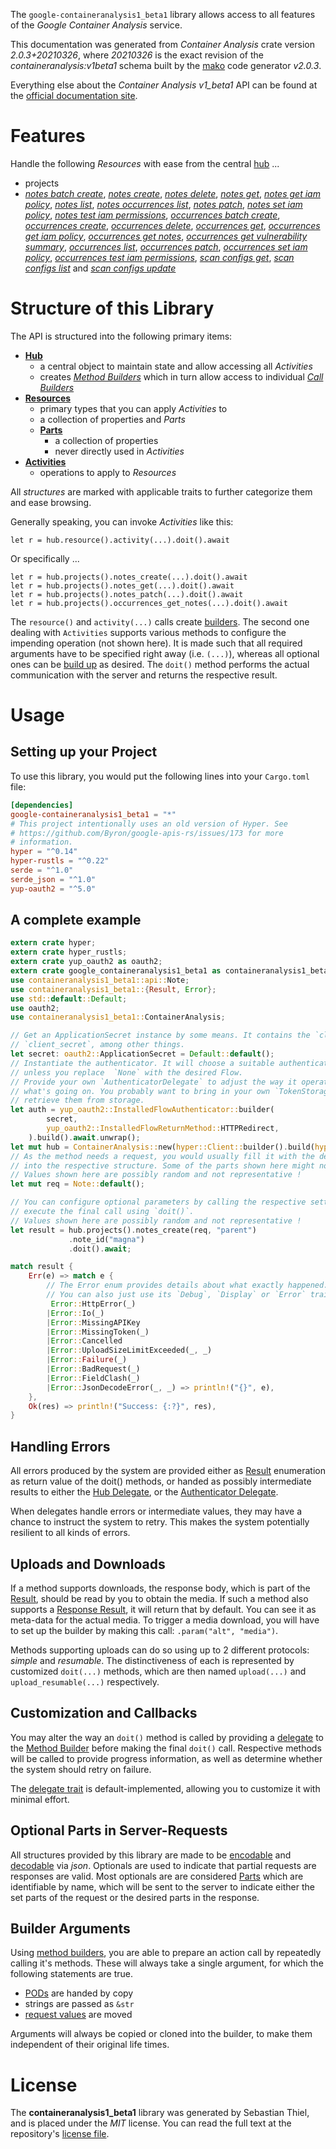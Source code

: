 <!---
DO NOT EDIT !
This file was generated automatically from 'src/mako/api/README.md.mako'
DO NOT EDIT !
-->
The `google-containeranalysis1_beta1` library allows access to all features of the *Google Container Analysis* service.

This documentation was generated from *Container Analysis* crate version *2.0.3+20210326*, where *20210326* is the exact revision of the *containeranalysis:v1beta1* schema built by the [mako](http://www.makotemplates.org/) code generator *v2.0.3*.

Everything else about the *Container Analysis* *v1_beta1* API can be found at the
[official documentation site](https://cloud.google.com/container-analysis/api/reference/rest/).
# Features

Handle the following *Resources* with ease from the central [hub](https://docs.rs/google-containeranalysis1_beta1/2.0.3+20210326/google_containeranalysis1_beta1/ContainerAnalysis) ... 

* projects
 * [*notes batch create*](https://docs.rs/google-containeranalysis1_beta1/2.0.3+20210326/google_containeranalysis1_beta1/api::ProjectNoteBatchCreateCall), [*notes create*](https://docs.rs/google-containeranalysis1_beta1/2.0.3+20210326/google_containeranalysis1_beta1/api::ProjectNoteCreateCall), [*notes delete*](https://docs.rs/google-containeranalysis1_beta1/2.0.3+20210326/google_containeranalysis1_beta1/api::ProjectNoteDeleteCall), [*notes get*](https://docs.rs/google-containeranalysis1_beta1/2.0.3+20210326/google_containeranalysis1_beta1/api::ProjectNoteGetCall), [*notes get iam policy*](https://docs.rs/google-containeranalysis1_beta1/2.0.3+20210326/google_containeranalysis1_beta1/api::ProjectNoteGetIamPolicyCall), [*notes list*](https://docs.rs/google-containeranalysis1_beta1/2.0.3+20210326/google_containeranalysis1_beta1/api::ProjectNoteListCall), [*notes occurrences list*](https://docs.rs/google-containeranalysis1_beta1/2.0.3+20210326/google_containeranalysis1_beta1/api::ProjectNoteOccurrenceListCall), [*notes patch*](https://docs.rs/google-containeranalysis1_beta1/2.0.3+20210326/google_containeranalysis1_beta1/api::ProjectNotePatchCall), [*notes set iam policy*](https://docs.rs/google-containeranalysis1_beta1/2.0.3+20210326/google_containeranalysis1_beta1/api::ProjectNoteSetIamPolicyCall), [*notes test iam permissions*](https://docs.rs/google-containeranalysis1_beta1/2.0.3+20210326/google_containeranalysis1_beta1/api::ProjectNoteTestIamPermissionCall), [*occurrences batch create*](https://docs.rs/google-containeranalysis1_beta1/2.0.3+20210326/google_containeranalysis1_beta1/api::ProjectOccurrenceBatchCreateCall), [*occurrences create*](https://docs.rs/google-containeranalysis1_beta1/2.0.3+20210326/google_containeranalysis1_beta1/api::ProjectOccurrenceCreateCall), [*occurrences delete*](https://docs.rs/google-containeranalysis1_beta1/2.0.3+20210326/google_containeranalysis1_beta1/api::ProjectOccurrenceDeleteCall), [*occurrences get*](https://docs.rs/google-containeranalysis1_beta1/2.0.3+20210326/google_containeranalysis1_beta1/api::ProjectOccurrenceGetCall), [*occurrences get iam policy*](https://docs.rs/google-containeranalysis1_beta1/2.0.3+20210326/google_containeranalysis1_beta1/api::ProjectOccurrenceGetIamPolicyCall), [*occurrences get notes*](https://docs.rs/google-containeranalysis1_beta1/2.0.3+20210326/google_containeranalysis1_beta1/api::ProjectOccurrenceGetNoteCall), [*occurrences get vulnerability summary*](https://docs.rs/google-containeranalysis1_beta1/2.0.3+20210326/google_containeranalysis1_beta1/api::ProjectOccurrenceGetVulnerabilitySummaryCall), [*occurrences list*](https://docs.rs/google-containeranalysis1_beta1/2.0.3+20210326/google_containeranalysis1_beta1/api::ProjectOccurrenceListCall), [*occurrences patch*](https://docs.rs/google-containeranalysis1_beta1/2.0.3+20210326/google_containeranalysis1_beta1/api::ProjectOccurrencePatchCall), [*occurrences set iam policy*](https://docs.rs/google-containeranalysis1_beta1/2.0.3+20210326/google_containeranalysis1_beta1/api::ProjectOccurrenceSetIamPolicyCall), [*occurrences test iam permissions*](https://docs.rs/google-containeranalysis1_beta1/2.0.3+20210326/google_containeranalysis1_beta1/api::ProjectOccurrenceTestIamPermissionCall), [*scan configs get*](https://docs.rs/google-containeranalysis1_beta1/2.0.3+20210326/google_containeranalysis1_beta1/api::ProjectScanConfigGetCall), [*scan configs list*](https://docs.rs/google-containeranalysis1_beta1/2.0.3+20210326/google_containeranalysis1_beta1/api::ProjectScanConfigListCall) and [*scan configs update*](https://docs.rs/google-containeranalysis1_beta1/2.0.3+20210326/google_containeranalysis1_beta1/api::ProjectScanConfigUpdateCall)




# Structure of this Library

The API is structured into the following primary items:

* **[Hub](https://docs.rs/google-containeranalysis1_beta1/2.0.3+20210326/google_containeranalysis1_beta1/ContainerAnalysis)**
    * a central object to maintain state and allow accessing all *Activities*
    * creates [*Method Builders*](https://docs.rs/google-containeranalysis1_beta1/2.0.3+20210326/google_containeranalysis1_beta1/client::MethodsBuilder) which in turn
      allow access to individual [*Call Builders*](https://docs.rs/google-containeranalysis1_beta1/2.0.3+20210326/google_containeranalysis1_beta1/client::CallBuilder)
* **[Resources](https://docs.rs/google-containeranalysis1_beta1/2.0.3+20210326/google_containeranalysis1_beta1/client::Resource)**
    * primary types that you can apply *Activities* to
    * a collection of properties and *Parts*
    * **[Parts](https://docs.rs/google-containeranalysis1_beta1/2.0.3+20210326/google_containeranalysis1_beta1/client::Part)**
        * a collection of properties
        * never directly used in *Activities*
* **[Activities](https://docs.rs/google-containeranalysis1_beta1/2.0.3+20210326/google_containeranalysis1_beta1/client::CallBuilder)**
    * operations to apply to *Resources*

All *structures* are marked with applicable traits to further categorize them and ease browsing.

Generally speaking, you can invoke *Activities* like this:

```Rust,ignore
let r = hub.resource().activity(...).doit().await
```

Or specifically ...

```ignore
let r = hub.projects().notes_create(...).doit().await
let r = hub.projects().notes_get(...).doit().await
let r = hub.projects().notes_patch(...).doit().await
let r = hub.projects().occurrences_get_notes(...).doit().await
```

The `resource()` and `activity(...)` calls create [builders][builder-pattern]. The second one dealing with `Activities` 
supports various methods to configure the impending operation (not shown here). It is made such that all required arguments have to be 
specified right away (i.e. `(...)`), whereas all optional ones can be [build up][builder-pattern] as desired.
The `doit()` method performs the actual communication with the server and returns the respective result.

# Usage

## Setting up your Project

To use this library, you would put the following lines into your `Cargo.toml` file:

```toml
[dependencies]
google-containeranalysis1_beta1 = "*"
# This project intentionally uses an old version of Hyper. See
# https://github.com/Byron/google-apis-rs/issues/173 for more
# information.
hyper = "^0.14"
hyper-rustls = "^0.22"
serde = "^1.0"
serde_json = "^1.0"
yup-oauth2 = "^5.0"
```

## A complete example

```Rust
extern crate hyper;
extern crate hyper_rustls;
extern crate yup_oauth2 as oauth2;
extern crate google_containeranalysis1_beta1 as containeranalysis1_beta1;
use containeranalysis1_beta1::api::Note;
use containeranalysis1_beta1::{Result, Error};
use std::default::Default;
use oauth2;
use containeranalysis1_beta1::ContainerAnalysis;

// Get an ApplicationSecret instance by some means. It contains the `client_id` and 
// `client_secret`, among other things.
let secret: oauth2::ApplicationSecret = Default::default();
// Instantiate the authenticator. It will choose a suitable authentication flow for you, 
// unless you replace  `None` with the desired Flow.
// Provide your own `AuthenticatorDelegate` to adjust the way it operates and get feedback about 
// what's going on. You probably want to bring in your own `TokenStorage` to persist tokens and
// retrieve them from storage.
let auth = yup_oauth2::InstalledFlowAuthenticator::builder(
        secret,
        yup_oauth2::InstalledFlowReturnMethod::HTTPRedirect,
    ).build().await.unwrap();
let mut hub = ContainerAnalysis::new(hyper::Client::builder().build(hyper_rustls::HttpsConnector::with_native_roots()), auth);
// As the method needs a request, you would usually fill it with the desired information
// into the respective structure. Some of the parts shown here might not be applicable !
// Values shown here are possibly random and not representative !
let mut req = Note::default();

// You can configure optional parameters by calling the respective setters at will, and
// execute the final call using `doit()`.
// Values shown here are possibly random and not representative !
let result = hub.projects().notes_create(req, "parent")
             .note_id("magna")
             .doit().await;

match result {
    Err(e) => match e {
        // The Error enum provides details about what exactly happened.
        // You can also just use its `Debug`, `Display` or `Error` traits
         Error::HttpError(_)
        |Error::Io(_)
        |Error::MissingAPIKey
        |Error::MissingToken(_)
        |Error::Cancelled
        |Error::UploadSizeLimitExceeded(_, _)
        |Error::Failure(_)
        |Error::BadRequest(_)
        |Error::FieldClash(_)
        |Error::JsonDecodeError(_, _) => println!("{}", e),
    },
    Ok(res) => println!("Success: {:?}", res),
}

```
## Handling Errors

All errors produced by the system are provided either as [Result](https://docs.rs/google-containeranalysis1_beta1/2.0.3+20210326/google_containeranalysis1_beta1/client::Result) enumeration as return value of
the doit() methods, or handed as possibly intermediate results to either the 
[Hub Delegate](https://docs.rs/google-containeranalysis1_beta1/2.0.3+20210326/google_containeranalysis1_beta1/client::Delegate), or the [Authenticator Delegate](https://docs.rs/yup-oauth2/*/yup_oauth2/trait.AuthenticatorDelegate.html).

When delegates handle errors or intermediate values, they may have a chance to instruct the system to retry. This 
makes the system potentially resilient to all kinds of errors.

## Uploads and Downloads
If a method supports downloads, the response body, which is part of the [Result](https://docs.rs/google-containeranalysis1_beta1/2.0.3+20210326/google_containeranalysis1_beta1/client::Result), should be
read by you to obtain the media.
If such a method also supports a [Response Result](https://docs.rs/google-containeranalysis1_beta1/2.0.3+20210326/google_containeranalysis1_beta1/client::ResponseResult), it will return that by default.
You can see it as meta-data for the actual media. To trigger a media download, you will have to set up the builder by making
this call: `.param("alt", "media")`.

Methods supporting uploads can do so using up to 2 different protocols: 
*simple* and *resumable*. The distinctiveness of each is represented by customized 
`doit(...)` methods, which are then named `upload(...)` and `upload_resumable(...)` respectively.

## Customization and Callbacks

You may alter the way an `doit()` method is called by providing a [delegate](https://docs.rs/google-containeranalysis1_beta1/2.0.3+20210326/google_containeranalysis1_beta1/client::Delegate) to the 
[Method Builder](https://docs.rs/google-containeranalysis1_beta1/2.0.3+20210326/google_containeranalysis1_beta1/client::CallBuilder) before making the final `doit()` call. 
Respective methods will be called to provide progress information, as well as determine whether the system should 
retry on failure.

The [delegate trait](https://docs.rs/google-containeranalysis1_beta1/2.0.3+20210326/google_containeranalysis1_beta1/client::Delegate) is default-implemented, allowing you to customize it with minimal effort.

## Optional Parts in Server-Requests

All structures provided by this library are made to be [encodable](https://docs.rs/google-containeranalysis1_beta1/2.0.3+20210326/google_containeranalysis1_beta1/client::RequestValue) and 
[decodable](https://docs.rs/google-containeranalysis1_beta1/2.0.3+20210326/google_containeranalysis1_beta1/client::ResponseResult) via *json*. Optionals are used to indicate that partial requests are responses 
are valid.
Most optionals are are considered [Parts](https://docs.rs/google-containeranalysis1_beta1/2.0.3+20210326/google_containeranalysis1_beta1/client::Part) which are identifiable by name, which will be sent to 
the server to indicate either the set parts of the request or the desired parts in the response.

## Builder Arguments

Using [method builders](https://docs.rs/google-containeranalysis1_beta1/2.0.3+20210326/google_containeranalysis1_beta1/client::CallBuilder), you are able to prepare an action call by repeatedly calling it's methods.
These will always take a single argument, for which the following statements are true.

* [PODs][wiki-pod] are handed by copy
* strings are passed as `&str`
* [request values](https://docs.rs/google-containeranalysis1_beta1/2.0.3+20210326/google_containeranalysis1_beta1/client::RequestValue) are moved

Arguments will always be copied or cloned into the builder, to make them independent of their original life times.

[wiki-pod]: http://en.wikipedia.org/wiki/Plain_old_data_structure
[builder-pattern]: http://en.wikipedia.org/wiki/Builder_pattern
[google-go-api]: https://github.com/google/google-api-go-client

# License
The **containeranalysis1_beta1** library was generated by Sebastian Thiel, and is placed 
under the *MIT* license.
You can read the full text at the repository's [license file][repo-license].

[repo-license]: https://github.com/Byron/google-apis-rsblob/main/LICENSE.md
